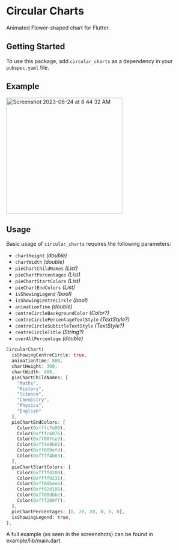 # Circular Charts

Animated Flower-shaped chart for Flutter.

## Getting Started

To use this package, add `circular_charts` as a dependency in your `pubspec.yaml` file.

## Example

<img width="309" alt="Screenshot 2023-06-24 at 8 44 32 AM" src="https://github.com/Rachit2030/circular_charts/assets/69667845/78db3cc9-a2c1-46f9-b241-3ec5e179e6d7">


## Usage

Basic usage of `circular_charts` requires the following parameters:

- `chartHeight` _(double)_
- `chartWidth` _(double)_
- `pieChartChildNames` _(List<String>)_
- `pieChartPercentages` _(List<double>)_
- `pieChartStartColors` _(List<Color>)_
- `pieChartEndColors` _(List<Color>)_
- `isShowingLegend` _(bool)_
- `isShowingCentreCircle` _(bool)_
- `animationTime` _(double)_
- `centreCircleBackgroundColor` _(Color?)_
- `centreCirclePercentageTextStyle` _(TextStyle?)_
- `centreCircleSubtitleTextStyle` _(TextStyle?)_
- `centreCircleTitle` _(String?)_
- `overAllPercentage` _(double)_

```dart
CircularChart(
  isShowingCentreCircle: true,
  animationTime: 800,
  chartHeight: 300,
  chartWidth: 400,
  pieChartChildNames: [
    "Maths",
    "History",
    "Science",
    "Chemistry",
    "Physics",
    "English"
  ],
  pieChartEndColors: [
    Color(0xfffc7e00),
    Color(0xfffc6076),
    Color(0xff007ced),
    Color(0xff4e9b01),
    Color(0xff009efd),
    Color(0xffff4b63),
  ],
  pieChartStartColors: [
    Color(0xffffd200),
    Color(0xffff9231),
    Color(0xff00beeb),
    Color(0xff92d108),
    Color(0xff00dbbe),
    Color(0xfff280ff),
  ],
  pieChartPercentages: [0, 20, 20, 0, 0, 0],
  isShowingLegend: true,
),
```
A full example (as seen in the screenshots) can be found in example/lib/main.dart
